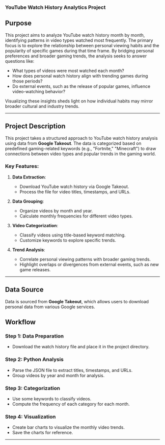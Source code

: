 



### YouTube Watch History Analytics Project

## **Purpose**

This project aims to analyze YouTube watch history month by month, identifying patterns in video types watched most frequently. The primary focus is to explore the relationship between personal viewing habits and the popularity of specific games during that time frame. By bridging personal preferences and broader gaming trends, the analysis seeks to answer questions like:

- What types of videos were most watched each month?
- How does personal watch history align with trending games during those periods?
- Do external events, such as the release of popular games, influence video-watching behavior?

Visualizing these insights sheds light on how individual habits may mirror broader cultural and industry trends.

---

## **Project Description**

This project takes a structured approach to YouTube watch history analysis using data from **Google Takeout**. The data is categorized based on predefined gaming-related keywords (e.g., "Fortnite," "Minecraft") to draw connections between video types and popular trends in the gaming world.

### Key Features:

1. **Data Extraction**:
   - Download YouTube watch history via Google Takeout.
   - Process the file for video titles, timestamps, and URLs.

2. **Data Grouping**:
   - Organize videos by month and year.
   - Calculate monthly frequencies for different video types.

3. **Video Categorization**:
   - Classify videos using title-based keyword matching.
   - Customize keywords to explore specific trends.

4. **Trend Analysis**:
   - Correlate personal viewing patterns with broader gaming trends.
   - Highlight overlaps or divergences from external events, such as new game releases.

---

## **Data Source**

Data is sourced from **Google Takeout**, which allows users to download personal data from various Google services.



## **Workflow**

### **Step 1: Data Preparation**
- Download the watch history file and place it in the project directory.

### **Step 2: Python Analysis**
- Parse the JSON file to extract titles, timestamps, and URLs.
- Group videos by year and month for analysis.

### **Step 3: Categorization**
- Use some keywords to classify videos.
- Compute the frequency of each category for each month.

### **Step 4: Visualization**
- Create bar charts to visualize the monthly video trends.
- Save the charts for reference.

---


